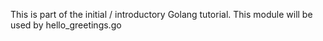 This is part of the initial / introductory Golang tutorial.
This module will be used by hello_greetings.go

